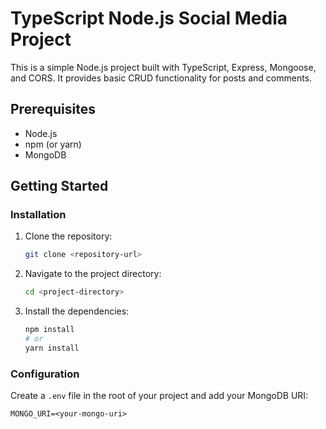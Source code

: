 # TypeScript Node.js Social Media Project

This is a simple Node.js project built with TypeScript, Express, Mongoose, and CORS. It provides basic CRUD functionality for posts and comments.

## Prerequisites

- Node.js
- npm (or yarn)
- MongoDB

## Getting Started

### Installation

1. Clone the repository:
    ```sh
    git clone <repository-url>
    ```
   
2. Navigate to the project directory:
    ```sh
    cd <project-directory>
    ```

3. Install the dependencies:
    ```sh
    npm install
    # or
    yarn install
    ```

### Configuration

Create a `.env` file in the root of your project and add your MongoDB URI:

```env
MONGO_URI=<your-mongo-uri>
